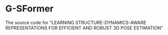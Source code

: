 # G-SFormer
The source code for "LEARNING STRUCTURE-DYNAMICS-AWARE REPRESENTATIONS FOR EFFICIENT AND ROBUST 3D POSE ESTIMATION"
